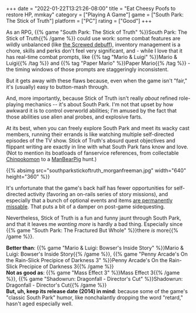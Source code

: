 +++
date = "2022-01-22T13:21:26-08:00"
title = "Eat Cheesy Poofs to restore HP, mmkay"
category = ["Playing A Game"]
game = ["South Park: The Stick of Truth"]
platform = ["PC"]
rating = ["Good"]
+++

As an RPG, {{% game "South Park: The Stick of Truth" %}}South Park: The Stick of Truth{{% /game %}} could use work: some combat features are wildly unbalanced (like <a href="https://spgame.fandom.com/wiki/Status_Effects#Negative_Status_Effects">the Screwed debuff</a>), inventory management is a chore, skills and perks don't feel very significant, and - while I love that it has real-time combat prompts, like {{% tag "Mario & Luigi" %}}Mario & Luigi{{% /tag %}} and {{% tag "Paper Mario" %}}Paper Mario{{% /tag %}} - the timing windows of those prompts are staggeringly inconsistent.

But it gets away with these flaws because, even when the game isn't "fair," it's (usually) easy to button-mash through.

And, more importantly, because Stick of Truth isn't really <i>about</i> refined role-playing mechanics -- it's about South Park.  I'm not that upset by how awkward it is to control overworld abilities; I'm amused by the fact that those abilities use alien anal probes, and explosive farts.

At its best, when you can freely explore South Park and meet its wacky cast members, running their errands is like watching multiple self-directed episodes of the TV show.  Stick of Truth's absurd quest objectives and flippant writing are exactly in line with what South Park fans know and love.  (Not to mention its boatloads of fanservice references, from collectable <a href="https://southpark.fandom.com/wiki/Chinpokomon_(Brand)">Chinpokomon</a> to a <a href="https://southpark.fandom.com/wiki/ManBearPig_(Character)">ManBearPig</a> hunt.)

{{% absimg src="southparkstickoftruth_morganfreeman.jpg" width="640" height="360" %}}

It's unfortunate that the game's back half has fewer opportunities for self-directed activity (favoring an on-rails series of story missions), and especially that a bunch of optional events and items <a href="https://www.ign.com/wikis/south-park-the-stick-of-truth/Easy_to_Miss_Collectibles,_Items_and_Quests">are permanently missable</a>.  That puts a bit of a damper on post-game sidequesting.

Nevertheless, Stick of Truth is a fun and funny jaunt through South Park, and that it leaves me <i>wanting more</i> is hardly a bad thing.  Especially since {{% game "South Park: The Fractured But Whole" %}}there <i>is</i> more{{% /game %}}.

<b>Better than</b>: {{% game "Mario &amp; Luigi: Bowser's Inside Story" %}}Mario &amp; Luigi: Bowser's Inside Story{{% /game %}}, {{% game "Penny Arcade's On the Rain-Slick Precipice of Darkness 3" %}}Penny Arcade's On the Rain-Slick Precipice of Darkness 3{{% /game %}}  
<b>Not as good as</b>: {{% game "Mass Effect 3" %}}Mass Effect 3{{% /game %}}, {{% game "Shadowrun: Dragonfall - Director's Cut" %}}Shadowrun: Dragonfall - Director's Cut{{% /game %}}  
<b>But, uh, keep its release date (2014) in mind</b>: because some of the game's "classic South Park" humor, like nonchalantly dropping the word "retard," hasn't aged especially well.

